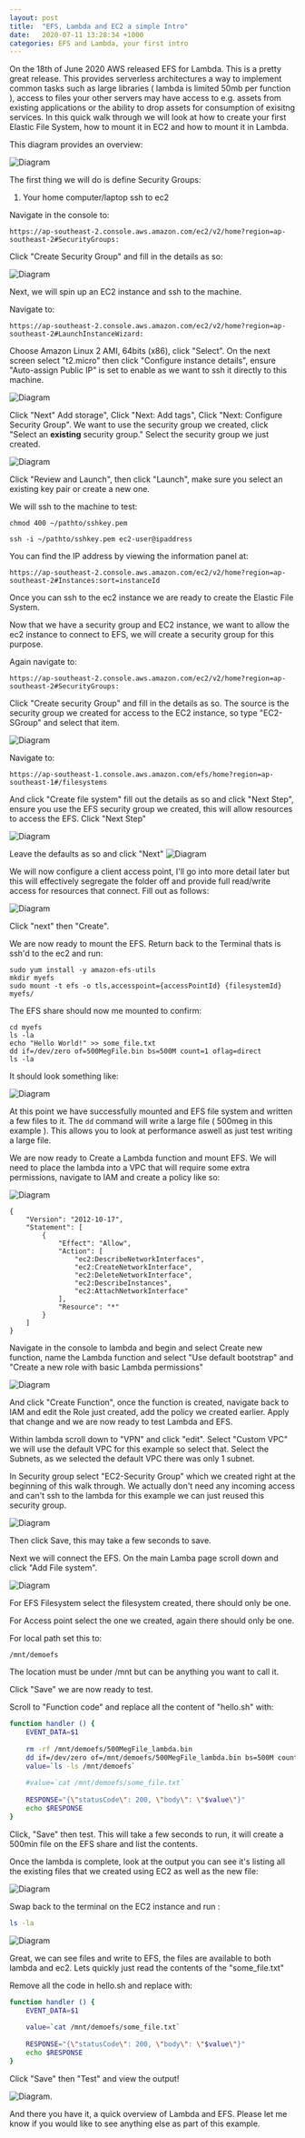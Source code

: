```yaml
---
layout: post
title:  "EFS, Lambda and EC2 a simple Intro"
date:   2020-07-11 13:28:34 +1000
categories: EFS and Lambda, your first intro
---
```


On the 18th of June 2020 AWS released EFS for Lambda.  This is a pretty great release.  This provides serverless architectures a way to implement common tasks such as large libraries ( lambda is limited 50mb per function ), access to files your other servers may have access to e.g. assets from existing applications or the ability to drop assets for consumption of exisitng services.  In this quick walk through we will look at how to create your first Elastic File System, how to mount it in EC2 and how to mount it in Lambda.

This diagram provides an overview:

![Diagram](/assets/post/2020-06-11-EFS-LAMBDA-EC2/diagram.jpg "Diagram")

The first thing we will do is define Security Groups:

1.  Your home computer/laptop ssh to ec2


Navigate in the console to:

```
https://ap-southeast-2.console.aws.amazon.com/ec2/v2/home?region=ap-southeast-2#SecurityGroups:
```

Click "Create Security Group" and fill in the details as so:


![Diagram](/assets/post/2020-06-11-EFS-LAMBDA-EC2/homessh.png "Diagram")

Next, we will spin up an EC2 instance and ssh to the machine.

Navigate to:

```
https://ap-southeast-2.console.aws.amazon.com/ec2/v2/home?region=ap-southeast-2#LaunchInstanceWizard:
```

Choose Amazon Linux 2 AMI, 64bits (x86), click "Select".  On the next screen select "t2.micro" then click "Configure instance details", ensure "Auto-assign Public IP" is set to enable as we want to ssh it directly to this machine.

![Diagram](/assets/post/2020-06-11-EFS-LAMBDA-EC2/ec2.png "Diagram")

Click "Next" Add storage", Click "Next: Add tags", Click "Next: Configure Security Group".  We want to use the security group we created, click "Select an <strong>existing</strong> security group." Select the security group we just created.

![Diagram](/assets/post/2020-06-11-EFS-LAMBDA-EC2/selectsg.png "Diagram")

Click "Review and Launch", then click "Launch", make sure you select an existing key pair or create a new one.

We will ssh to the machine to test:

```
chmod 400 ~/pathto/sshkey.pem

ssh -i ~/pathto/sshkey.pem ec2-user@ipaddress
```

You can find the IP address by viewing the information panel at:

```
https://ap-southeast-2.console.aws.amazon.com/ec2/v2/home?region=ap-southeast-2#Instances:sort=instanceId
```

Once you can ssh to the ec2 instance we are ready to create the Elastic File System.

Now that we have a security group and EC2 instance, we want to allow the ec2 instance to connect to EFS, we will create a security group for this purpose.

Again navigate to:

```
https://ap-southeast-2.console.aws.amazon.com/ec2/v2/home?region=ap-southeast-2#SecurityGroups:
```

Click "Create security Group" and fill in the details as so.  The source is the security group we created for access to the EC2 instance, so type "EC2-SGroup" and select that item.

![Diagram](/assets/post/2020-06-11-EFS-LAMBDA-EC2/sg2.png "Diagram")


Navigate to:
```
https://ap-southeast-1.console.aws.amazon.com/efs/home?region=ap-southeast-1#/filesystems
```

And click "Create file system" fill out the details as so and click "Next Step", ensure you use the EFS security group we created, this will allow resources to access the EFS.  Click "Next Step"

![Diagram](/assets/post/2020-06-11-EFS-LAMBDA-EC2/fsnetwork.png "Diagram")

Leave the defaults as so and click "Next"
![Diagram](/assets/post/2020-06-11-EFS-LAMBDA-EC2/fs.png "Diagram")

We will now configure a client access point, I'll go into more detail later but this will effectively segregate the folder off and provide full read/write access for resources that connect.  Fill out as follows:

![Diagram](/assets/post/2020-06-11-EFS-LAMBDA-EC2/access.png "Diagram")

Click "next" then "Create".

We are now ready to mount the EFS.  Return back to the Terminal thats is ssh'd to the ec2 and run:

```
sudo yum install -y amazon-efs-utils
mkdir myefs
sudo mount -t efs -o tls,accesspoint={accessPointId} {filesystemId} myefs/
```

The EFS share should now me mounted to confirm:

```
cd myefs
ls -la
echo "Hello World!" >> some_file.txt
dd if=/dev/zero of=500MegFile.bin bs=500M count=1 oflag=direct
ls -la
````

It should look something like:

![Diagram](/assets/post/2020-06-11-EFS-LAMBDA-EC2/terminal.png "Diagram")

At this point we have successfully mounted and EFS file system and written a few files to it.  The `dd` command will write a large file ( 500meg in this example ).  This allows you to look at performance aswell as just test writing a large file.

We are now ready to Create a Lambda function and mount EFS.  We will need to place the lambda into a VPC that will require some extra permissions, navigate to IAM and create a policy like so:

![Diagram](/assets/post/2020-06-11-EFS-LAMBDA-EC2/policy.png "Diagram")

```
{
    "Version": "2012-10-17",
    "Statement": [
        {
            "Effect": "Allow",
            "Action": [
                "ec2:DescribeNetworkInterfaces",
                "ec2:CreateNetworkInterface",
                "ec2:DeleteNetworkInterface",
                "ec2:DescribeInstances",
                "ec2:AttachNetworkInterface"
            ],
            "Resource": "*"
        }
    ]
}
````

Navigate in the console to lambda and begin and select Create new function, name the Lambda function and select
"Use default bootstrap" and "Create a new role with basic Lambda permissions"

![Diagram](/assets/post/2020-06-11-EFS-LAMBDA-EC2/lambda.png "Diagram")

And click "Create Function", once the function is created, navigate back to IAM and edit the Role just created, add the policy we created earlier.  Apply that change and we are now ready to test Lambda and EFS.

Within lambda scroll down to "VPN" and click "edit".  Select "Custom VPC" we will use the default VPC for this example so select that.  Select the Subnets, as we selected the default VPC there was only 1 subnet.

In Security group select "EC2-Security Group" which we created right at the beginning of this walk through.  We actually don't need any incoming access and can't ssh to the lambda for this example we can just reused this security group.

![Diagram](/assets/post/2020-06-11-EFS-LAMBDA-EC2/vpc.png "Diagram")

Then click Save, this may take a few seconds to save.

Next we will connect the EFS.  On the main Lamba page scroll down and click "Add File system".

![Diagram](/assets/post/2020-06-11-EFS-LAMBDA-EC2/file.png "Diagram")

For EFS Filesystem select the filesystem created, there should only be one.

For Access point select the one we created, again there should only be one.

For local path set this to:

```
/mnt/demoefs
```

The location must be under /mnt but can be anything you want to call it.

Click "Save" we are now ready to test.

Scroll to "Function code" and replace all the content of "hello.sh" with:

```bash
function handler () {
    EVENT_DATA=$1
    
    rm -rf /mnt/demoefs/500MegFile_lambda.bin
    dd if=/dev/zero of=/mnt/demoefs/500MegFile_lambda.bin bs=500M count=1 oflag=direct
    value=`ls -ls /mnt/demoefs`
    
    #value=`cat /mnt/demoefs/some_file.txt`
    
    RESPONSE="{\"statusCode\": 200, \"body\": \"$value\"}"
    echo $RESPONSE
}
```

Click, "Save" then test.  This will take a few seconds to run, it will create a 500min file on the EFS share and list the contents.

Once the lambda is complete, look at the output you can see it's listing all the existing files that we created using EC2 as well as the new file:

![Diagram](/assets/post/2020-06-11-EFS-LAMBDA-EC2/summary.png "Diagram")

Swap back to the terminal on the EC2 instance and run :

```bash
ls -la
```

![Diagram](/assets/post/2020-06-11-EFS-LAMBDA-EC2/bin.png "Diagram")

Great, we can see files and write to EFS, the files are available to both lambda and ec2.  Lets quickly just read the contents of the "some_file.txt"

Remove all the code in hello.sh and replace with:

```bash
function handler () {
    EVENT_DATA=$1
    
    value=`cat /mnt/demoefs/some_file.txt`
    
    RESPONSE="{\"statusCode\": 200, \"body\": \"$value\"}"
    echo $RESPONSE
}
```

Click "Save" then "Test" and view the output!

![Diagram](/assets/post/2020-06-11-EFS-LAMBDA-EC2/hello.png "Diagram").

And there you have it, a quick overview of Lambda and EFS.  Please let me know if you would like to see anything else as part of this example.
